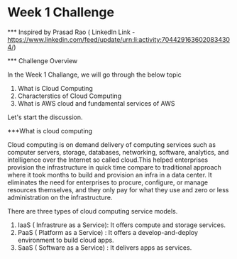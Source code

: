 # Week 1 Challenge 
*** Inspired by Prasad Rao ( LinkedIn Link - https://www.linkedin.com/feed/update/urn:li:activity:7044291636020834304/)

*** Challenge Overview

In the Week 1 Challange, we will go through the below topic

1. What is Cloud Computing
2. Characterstics of Cloud Computing
3. What is AWS cloud and fundamental services of AWS


Let's start the discussion.

***What is cloud computing

Cloud computing is on demand delivery of computing services such as computer servers, storage, databases, networking, software, analytics, and intelligence over the Internet so called cloud.This helped enterprises provision the infrastructure in quick time compare to traditional approach where it took months to build and provision an infra in a data center. It eliminates the need for enterprises to procure, configure, or manage resources themselves, and they only pay for what they use and zero or less administration on the infrastructure.

There are three types of cloud computing service models.
1. IaaS ( Infrastrure as a Service): It offers compute and storage services.
2. PaaS ( Platform as a Service) : It offers a develop-and-deploy environment to build cloud apps.
3. SaaS ( Software as a Service) : It delivers apps as services.



